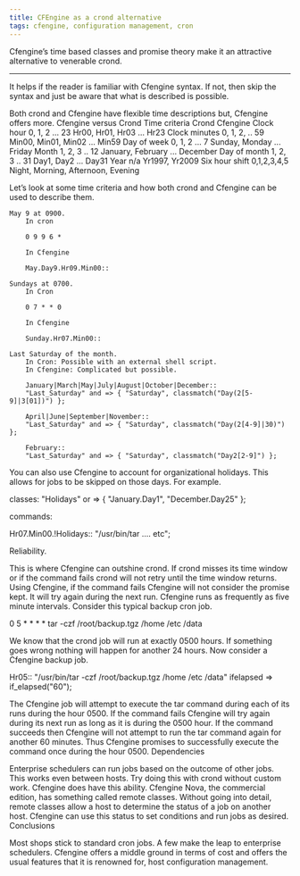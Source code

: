 ```yaml
---
title: CFEngine as a crond alternative
tags: cfengine, configuration management, cron
---
```


Cfengine’s time based classes and promise theory make it an attractive alternative to venerable crond.

---

It helps if the reader is familiar with Cfengine syntax. If not, then skip the syntax and just be aware that what is described is possible.

Both crond and Cfengine have flexible time descriptions but, Cfengine offers more.
Cfengine versus Crond Time criteria    Crond    Cfengine
Clock hour  0, 1, 2 ... 23    Hr00, Hr01, Hr03 ... Hr23
Clock minutes  0, 1, 2, .. 59    Min00, Min01, Min02 ... Min59
Day of week    0, 1, 2 ... 7  Sunday, Monday ... Friday
Month    1, 2, 3 .. 12  January, February ... December
Day of month   1, 2, 3 .. 31  Day1, Day2 ... Day31
Year  n/a   Yr1997, Yr2009
Six hour shift    0,1,2,3,4,5    Night, Morning, Afternoon, Evening

Let’s look at some time criteria and how both crond and Cfengine can be used to describe them.

    May 9 at 0900.
        In cron

        0 9 9 6 *

        In Cfengine

        May.Day9.Hr09.Min00::

    Sundays at 0700.
        In Cron

        0 7 * * 0

        In Cfengine

        Sunday.Hr07.Min00::

    Last Saturday of the month.
        In Cron: Possible with an external shell script.
        In Cfengine: Complicated but possible.

        January|March|May|July|August|October|December::
        "Last_Saturday" and => { "Saturday", classmatch("Day(2[5-9]|3[01])") };

        April|June|September|November::
        "Last_Saturday" and => { "Saturday", classmatch("Day(2[4-9]|30)") };

        February::
        "Last_Saturday" and => { "Saturday", classmatch("Day2[2-9]") };
         

You can also use Cfengine to account for organizational holidays. This allows for jobs to be skipped on those days. For example.

classes:
   "Holidays" or => { "January.Day1", "December.Day25" };

commands:

   Hr07.Min00.!Holidays::
      "/usr/bin/tar .... etc";

Reliability.

This is where Cfengine can outshine crond. If crond misses its time window or if the command fails crond will not retry until the time window returns. Using Cfengine, if the command fails Cfengine will not consider the promise kept. It will try again during the next run. Cfengine runs as frequently as five minute intervals. Consider this typical backup cron job.

0 5 * * * * tar -czf /root/backup.tgz /home /etc /data

We know that the crond job will run at exactly 0500 hours. If something goes wrong nothing will happen for another 24 hours. Now consider a Cfengine backup job.

Hr05::
   "/usr/bin/tar -czf /root/backup.tgz /home /etc /data"
      ifelapsed => if_elapsed("60");

The Cfengine job will attempt to execute the tar command during each of its runs during the hour 0500. If the command fails Cfengine will try again during its next run as long as it is during the 0500 hour. If the command succeeds then Cfengine will not attempt to run the tar command again for another 60 minutes. Thus Cfengine promises to successfully execute the command once during the hour 0500.
Dependencies

Enterprise schedulers can run jobs based on the outcome of other jobs. This works even between hosts. Try doing this with crond without custom work. Cfengine does have this ability. Cfengine Nova, the commercial edition, has something called remote classes. Without going into detail, remote classes allow a host to determine the status of a job on another host. Cfengine can use this status to set conditions and run jobs as desired.
Conclusions

Most shops stick to standard cron jobs. A few make the leap to enterprise schedulers. Cfengine offers a middle ground in terms of cost and offers the usual features that it is renowned for, host configuration management.

